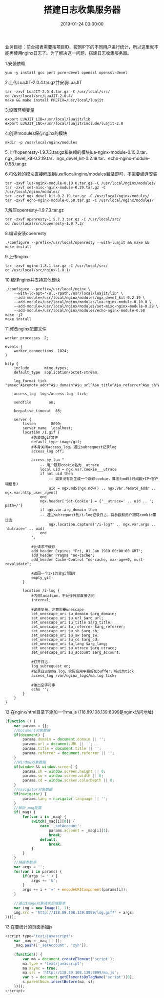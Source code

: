 ﻿---
layout: post
title: 搭建日志收集服务器
date: 2019-01-24 00:00:00
categories: 大数据
tags: Flume
photos: https://ws1.sinaimg.cn/large/0066vfZIly1g0tj85t0bij30za0acdh9.jpg
---

业务目标：前台报表需要按项目ID、按同IP下的不同用户进行统计，所以这里就不能再使用nginx日志了。为了解决这一问题，搭建日志收集服务器。

1.安装依赖

```shell
yum -y install gcc perl pcre-devel openssl openssl-devel
```

2.上传LuaJIT-2.0.4.tar.gz并安装LuaJIT

```shell
tar -zxvf LuaJIT-2.0.4.tar.gz -C /usr/local/src/
cd /usr/local/src/LuaJIT-2.0.4/
make && make install PREFIX=/usr/local/luajit
```

3.设置环境变量

```shell
export LUAJIT_LIB=/usr/local/luajit/lib
export LUAJIT_INC=/usr/local/luajit/include/luajit-2.0
```

4.创建modules保存nginx的模块

```shell
mkdir -p /usr/local/nginx/modules
```

5.上传openresty-1.9.7.3.tar.gz和依赖的模块lua-nginx-module-0.10.0.tar、ngx_devel_kit-0.2.19.tar、ngx_devel_kit-0.2.19.tar、echo-nginx-module-0.58.tar.gz

6.将依赖的模块直接解压到/usr/local/nginx/modules目录即可，不需要编译安装

```shell
tar -zxvf lua-nginx-module-0.10.0.tar.gz -C /usr/local/nginx/modules/
tar -zxvf set-misc-nginx-module-0.29.tar.gz -C /usr/local/nginx/modules/
tar -zxvf ngx_devel_kit-0.2.19.tar.gz -C /usr/local/nginx/modules/
tar -zxvf echo-nginx-module-0.58.tar.gz -C /usr/local/nginx/modules/
```

7.解压openresty-1.9.7.3.tar.gz

```she
tar -zxvf openresty-1.9.7.3.tar.gz -C /usr/local/src/
cd /usr/local/src/openresty-1.9.7.3/
```

8.编译安装openresty

```shell
./configure --prefix=/usr/local/openresty --with-luajit && make && make install
```

9.上传nginx

```shell
tar -zxvf nginx-1.8.1.tar.gz -C /usr/local/src/
cd /usr/local/src/nginx-1.8.1/
```

10.编译nginx并支持其他模块

```shell
./configure --prefix=/usr/local/nginx \
	--with-ld-opt="-Wl,-rpath,/usr/local/luajit/lib" \
    --add-module=/usr/local/nginx/modules/ngx_devel_kit-0.2.19 \
    --add-module=/usr/local/nginx/modules/lua-nginx-module-0.10.0 \
    --add-module=/usr/local/nginx/modules/set-misc-nginx-module-0.29 \
    --add-module=/usr/local/nginx/modules/echo-nginx-module-0.58 
make -j2
make install
```

11.修改nginx配置文件

```shell
worker_processes  2;

events {
    worker_connections  1024;
}

http {
    include       mime.types;
    default_type  application/octet-stream;

    log_format tick "$msec^A$remote_addr^A$u_domain^A$u_url^A$u_title^A$u_referrer^A$u_sh^A$u_sw^A$u_cd^A$u_lang^A$http_user_agent^A$u_utrace^A$u_account";
    
    access_log  logs/access.log  tick;

    sendfile        on;

    keepalive_timeout  65;

    server {
        listen       8099;
        server_name  localhost;
		location /1.gif {
			#伪装成gif文件
			default_type image/gif;    
			#本身关闭access_log，通过subrequest记录log
			access_log off;
		
			access_by_lua "
				-- 用户跟踪cookie名为__utrace
				local uid = ngx.var.cookie___utrace        
				if not uid then
					-- 如果没有则生成一个跟踪cookie，算法为md5(时间戳+IP+客户端信息)
					uid = ngx.md5(ngx.now() .. ngx.var.remote_addr .. ngx.var.http_user_agent)
				end 
				ngx.header['Set-Cookie'] = {'__utrace=' .. uid .. '; path=/'}
				if ngx.var.arg_domain then
				-- 通过subrequest到/i-log记录日志，将参数和用户跟踪cookie带过去
					ngx.location.capture('/i-log?' .. ngx.var.args .. '&utrace=' .. uid)
				end 
			";  
		
			#此请求不缓存
			add_header Expires "Fri, 01 Jan 1980 00:00:00 GMT";
			add_header Pragma "no-cache";
			add_header Cache-Control "no-cache, max-age=0, must-revalidate";
		
			#返回一个1×1的空gif图片
			empty_gif;
		}   
	
		location /i-log {
			#内部location，不允许外部直接访问
			internal;
		
			#设置变量，注意需要unescape
			set_unescape_uri $u_domain $arg_domain;
			set_unescape_uri $u_url $arg_url;
			set_unescape_uri $u_title $arg_title;
			set_unescape_uri $u_referrer $arg_referrer;
			set_unescape_uri $u_sh $arg_sh;
			set_unescape_uri $u_sw $arg_sw;
			set_unescape_uri $u_cd $arg_cd;
			set_unescape_uri $u_lang $arg_lang;
			set_unescape_uri $u_utrace $arg_utrace;
			set_unescape_uri $u_account $arg_account;
		
			#打开日志
			log_subrequest on;
			#记录日志到ma.log，实际应用中最好加buffer，格式为tick
			access_log /var/nginx_logs/ma.log tick;
		
			#输出空字符串
			echo '';
		}
    }
}
```

12.在nginx/html目录下添加一个ma.js (118.89.108.139:8099是nginx访问地址)

```javascript
(function () {
    var params = {};
    //Document对象数据
    if(document) {
        params.domain = document.domain || ''; 
        params.url = document.URL || ''; 
        params.title = document.title || ''; 
        params.referrer = document.referrer || ''; 
    }   
    //Window对象数据
    if(window && window.screen) {
        params.sh = window.screen.height || 0;
        params.sw = window.screen.width || 0;
        params.cd = window.screen.colorDepth || 0;
    }   
    //navigator对象数据
    if(navigator) {
        params.lang = navigator.language || ''; 
    }   
    //解析_maq配置
    if(_maq) {
        for(var i in _maq) {
            switch(_maq[i][0]) {
                case '_setAccount':
                    params.account = _maq[i][1];
                    break;
                default:
                    break;
            }   
        }   
    }   
    //拼接参数串
    var args = ''; 
    for(var i in params) {
        if(args != '') {
            args += '&';
        }   
        args += i + '=' + encodeURIComponent(params[i]);
    }   
 
    //通过Image对象请求后端脚本
    var img = new Image(1, 1); 
    img.src = 'http://118.89.108.139:8099/log.gif?' + args;
})();
```

13.在要统计的页面添加js

```javascript
<script type="text/javascript">
	var _maq = _maq || [];
	_maq.push(['_setAccount', 'zyh']);
 
	(function() {
		var ma = document.createElement('script'); 
		ma.type = 'text/javascript';
		ma.async = true;
		ma.src = 'http://118.89.108.139:8099/ma.js';
		var s = document.getElementsByTagName('script')[0]; 
		s.parentNode.insertBefore(ma, s);
	})();
</script>
```






